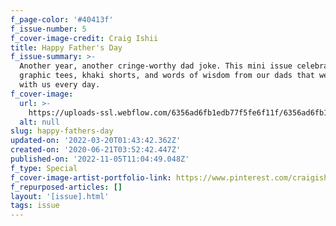```yaml
---
f_page-color: '#40413f'
f_issue-number: 5
f_cover-image-credit: Craig Ishii
title: Happy Father's Day
f_issue-summary: >-
  Another year, another cringe-worthy dad joke. This mini issue celebrates the
  graphic tees, khaki shorts, and words of wisdom from our dads that we carry
  with us every day.
f_cover-image:
  url: >-
    https://uploads-ssl.webflow.com/6356ad6fb1edb77f5fe6f11f/6356ad6fb1edb7300fe6fa31_61be47491e8ba67a6506de2a_5eeed962d65c359fd45bb131_Father27s20Day.png
  alt: null
slug: happy-fathers-day
updated-on: '2022-03-20T01:43:42.362Z'
created-on: '2020-06-21T03:52:42.447Z'
published-on: '2022-11-05T11:04:49.048Z'
f_type: Special
f_cover-image-artist-portfolio-link: https://www.pinterest.com/craigishii/
f_repurposed-articles: []
layout: '[issue].html'
tags: issue
---
```



